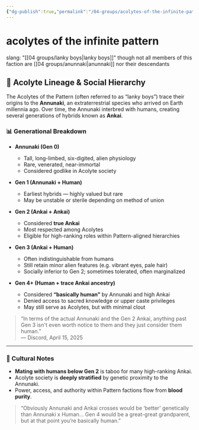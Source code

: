 ```yaml
---
{"dg-publish":true,"permalink":"/04-groups/acolytes-of-the-infinite-pattern/","created":"2024-10-25T12:35:50.000-05:00","updated":"2025-10-25T22:59:05.609-05:00"}
---
```


# acolytes of the infinite pattern
slang: "[[04 groups/lanky boys\|lanky boys]]" though not all members of this faction are [[04 groups/anunnaki\|anunnaki]] nor their descendants

## 🧬 Acolyte Lineage & Social Hierarchy

The Acolytes of the Pattern (often referred to as “lanky boys”) trace their origins to the **Annunaki**, an extraterrestrial species who arrived on Earth millennia ago. Over time, the Annunaki interbred with humans, creating several generations of hybrids known as **Ankai**.

### 📊 Generational Breakdown

- **Annunaki (Gen 0)**  
  - Tall, long-limbed, six-digited, alien physiology  
  - Rare, venerated, near-immortal  
  - Considered godlike in Acolyte society

- **Gen 1 (Annunaki + Human)**  
  - Earliest hybrids — highly valued but rare  
  - May be unstable or sterile depending on method of union

- **Gen 2 (Ankai + Ankai)**  
  - Considered **true Ankai**  
  - Most respected among Acolytes  
  - Eligible for high-ranking roles within Pattern-aligned hierarchies

- **Gen 3 (Ankai + Human)**  
  - Often indistinguishable from humans  
  - Still retain minor alien features (e.g. vibrant eyes, pale hair)  
  - Socially inferior to Gen 2; sometimes tolerated, often marginalized

- **Gen 4+ (Human + trace Ankai ancestry)**  
  - Considered **“basically human”** by Annunaki and high Ankai  
  - Denied access to sacred knowledge or upper caste privileges  
  - May still serve as Acolytes, but with minimal clout

> “In terms of the actual Annunaki and the Gen 2 Ankai, anything past Gen 3 isn't even worth notice to them and they just consider them human.”  
> — Discord, April 15, 2025

---

### 🧠 Cultural Notes

- **Mating with humans below Gen 2** is taboo for many high-ranking Ankai.  
- Acolyte society is **deeply stratified** by genetic proximity to the Annunaki.  
- Power, access, and authority within Pattern factions flow from **blood purity**.

> “Obviously Annunaki and Ankai crosses would be ‘better’ genetically than Annunaki x Human… Gen 4 would be a great-great grandparent, but at that point you’re basically human.”
